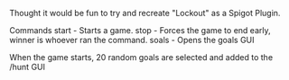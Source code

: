 Thought it would be fun to try and recreate "Lockout" as a Spigot Plugin.

Commands
start - Starts a game. 
stop - Forces the game to end early, winner is whoever ran the command.
soals - Opens the goals GUI

When the game starts, 20 random goals are selected and added to the /hunt GUI
